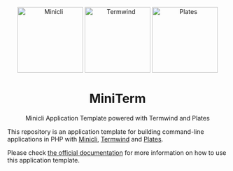 <div align="center">
    <p>
        <img src="https://github.com/WendellAdriel/miniterm/raw/main/art/minicli.png" alt="Minicli" width="150"/>
        <img src="https://github.com/WendellAdriel/miniterm/raw/main/art/termwind.png" alt="Termwind" width="150"/>
        <img src="https://github.com/WendellAdriel/miniterm/raw/main/art/plates.png" alt="Plates" width="150"/>
        <h1>MiniTerm</h1>
        Minicli Application Template powered with Termwind and Plates
    </p>
</div>

This repository is an application template for building command-line applications in PHP with [Minicli](https://github.com/minicli/minicli), [Termwind](https://github.com/nunomaduro/termwind) and [Plates](https://github.com/thephpleague/plates). 

Please check [the official documentation](https://docs.minicli.dev) for more information on how to use this application template.
